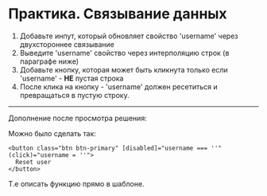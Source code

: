 # Практика. Связывание данных

1. Добавьте инпут, который обновляет свойство 'username' через двухстороннее связывание
2. Выведите 'username' свойство через интерполяцию строк (в параграфе ниже)
3. Добавьте кнопку, которая может быть кликнута только если 'username' - **НЕ** пустая строка
4. После клика на кнопку - 'username' должен ресетиться и превращаться в пустую строку.

--- 
Дополнение после просмотра решения:

Можно было сделать так:
```angular2html
<button class="btn btn-primary" [disabled]="username === ''" (click)="username = ''">
  Reset user
</button>
```

Т.е описать функцию прямо в шаблоне.
